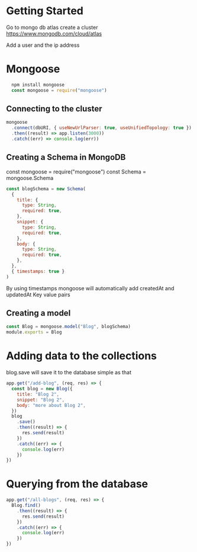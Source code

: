 # Getting Started

Go to mongo db atlas create a cluster
https://www.mongodb.com/cloud/atlas

Add a user and the ip address

# Mongoose

```javascript
  npm install mongoose
  const mongoose = require("mongoose")
```

## Connecting to the cluster

```javascript
mongoose
  .connect(dbURI, { useNewUrlParser: true, useUnifiedTopology: true })
  .then((result) => app.listen(3000))
  .catch((err) => console.log(err))
```

## Creating a Schema in MongoDB

const mongoose = require("mongoose")
const Schema = mongoose.Schema

```javascript
const blogSchema = new Schema(
  {
    title: {
      type: String,
      required: true,
    },
    snippet: {
      type: String,
      required: true,
    },
    body: {
      type: String,
      required: true,
    },
  },
  { timestamps: true }
)
```

By using timestamps mongoose will automatically add createdAt and updatedAt
Key value pairs

## Creating a model

```javascript
const Blog = mongoose.model("Blog", blogSchema)
module.exports = Blog
```

# Adding data to the collections

blog.save will save it to the database simple as that

```javascript
app.get("/add-blog", (req, res) => {
  const blog = new Blog({
    title: "Blog 2",
    snippet: "Blog 2",
    body: "more about Blog 2",
  })
  blog
    .save()
    .then((result) => {
      res.send(result)
    })
    .catch((err) => {
      console.log(err)
    })
})
```

# Querying from the database

```javascript
app.get("/all-blogs", (req, res) => {
  Blog.find()
    .then((result) => {
      res.send(result)
    })
    .catch((err) => {
      console.log(err)
    })
})
```
